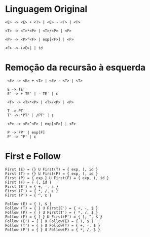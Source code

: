# Linguagem Original

    <E> -> <E> + <T> | <E> - <T> | <T>

    <T> -> <T>*<P> | <T>/<P> | <P>

    <P> -> <P>^<F> | exp[<F>] | <F>

    <F> -> (<E>) | id

# Remoção da recursão à esquerda

     <E> -> <E> + <T> | <E> - <T> | <T>

     E -> TE'
     E' -> + TE' | - TE' | ε

     <T> -> <T>*<P> | <T>/<P> | <P>

     T -> PT'
     T' -> *PT' | /PT' | ε
    
     <P> -> <P>^<F> | exp[<F>] | <F>

     P -> FP' | exp[F]
     P' -> ^P' | ε


# First e Follow

    First (E) = {} U First(T) = { exp, (, id }
    First (T) = {} U First(P) = { exp, (, id }
    First (P) = { exp } U First(F) = { exp, (, id }
    First (F) = { (, id }
    First (E') = { +, -, ε }
    First (T') = { *, /, ε }
    First (P') = { ^, ε }

    Follow (E) = { ), $ }
    Follow (T) = { } U First(E') = { +, -, $ }
    Follow (P) = { } U First(T') = { *, /, $ }
    Follow (F) = { ] } U First(P') = { ], ^, $ }
    Follow (E') = { } U Follow(E) = { ), $ }
    Follow (T') = { } U Follow(T) = { +, -, $ }
    Follow (P') = { } U Follow(P) = { *, /, $ }

